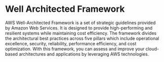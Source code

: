 # Well Architected Framework

AWS Well-Architected Framework is a set of strategic guidelines provided by Amazon Web Services. It is designed to provide high-performing and resilient systems while maintaining cost efficiency. The framework divides the architectural best practices across five pillars which include operational excellence, security, reliability, performance efficiency, and cost optimization. With this framework, you can assess and improve your cloud-based architectures and applications by leveraging AWS technologies.